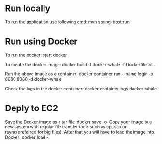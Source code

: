 # Run locally
To run the application use following cmd:
mvn spring-boot:run



# Run using Docker 

To run the docker:
start docker

To create the docker image:
docker build -t docker-whale -f Dockerfile.txt .

Run the above image as a container:
docker container run --name login -p 8080:8080 -d docker-whale

Check the logs in the docker container:
docker container logs docker-whale

# Deply to EC2
Save the Docker image as a tar file:
docker save -o <tar file> <image name>
Copy your image to a new system with regular file transfer tools such as cp, scp or rsync(preferred for big files). 
After that you will have to load the image into Docker:
docker load -i <tar file>